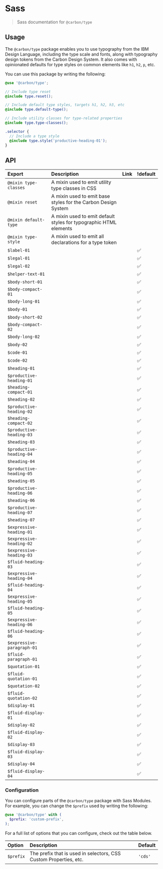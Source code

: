 # Sass

> Sass documentation for `@carbon/type`

## Usage

The `@carbon/type` package enables you to use typography from the IBM Design
Language, including the type scale and fonts, along with typography design
tokens from the Carbon Design System. It also comes with opinionated defaults
for type styles on common elements like `h1`, `h2`, `p`, etc.

You can use this package by writing the following:

```scss
@use '@carbon/type';

// Include type reset
@include type.reset();

// Include default type styles, targets h1, h2, h3, etc
@include type.default-type();

// Include utility classes for type-related properties
@include type.type-classes();

.selector {
  // Include a type style
  @include type.style('productive-heading-01');
}
```

## API

| Export                     | Description                                                       | Link | !default |
| :------------------------- | :---------------------------------------------------------------- | :--- | :------- |
| `@mixin type-classes`      | A mixin used to emit utility type classes in CSS                  |      |          |
| `@mixin reset`             | A mixin used to emit base styles for the Carbon Design System     |      |          |
| `@mixin default-type`      | A mixin used to emit default styles for typographic HTML elements |      |          |
| `@mixin type-style`        | A mixin used to emit all declarations for a type token            |      |          |
| `$label-01`                |                                                                   |      | ✅       |
| `$legal-01`                |                                                                   |      | ✅       |
| `$legal-02`                |                                                                   |      | ✅       |
| `$helper-text-01`          |                                                                   |      | ✅       |
| `$body-short-01`           |                                                                   |      | ✅       |
| `$body-compact-01`         |                                                                   |      | ✅       |
| `$body-long-01`            |                                                                   |      | ✅       |
| `$body-01`                 |                                                                   |      | ✅       |
| `$body-short-02`           |                                                                   |      | ✅       |
| `$body-compact-02`         |                                                                   |      | ✅       |
| `$body-long-02`            |                                                                   |      | ✅       |
| `$body-02`                 |                                                                   |      | ✅       |
| `$code-01`                 |                                                                   |      | ✅       |
| `$code-02`                 |                                                                   |      | ✅       |
| `$heading-01`              |                                                                   |      | ✅       |
| `$productive-heading-01`   |                                                                   |      | ✅       |
| `$heading-compact-01`      |                                                                   |      | ✅       |
| `$heading-02`              |                                                                   |      | ✅       |
| `$productive-heading-02`   |                                                                   |      | ✅       |
| `$heading-compact-02`      |                                                                   |      | ✅       |
| `$productive-heading-03`   |                                                                   |      | ✅       |
| `$heading-03`              |                                                                   |      | ✅       |
| `$productive-heading-04`   |                                                                   |      | ✅       |
| `$heading-04`              |                                                                   |      | ✅       |
| `$productive-heading-05`   |                                                                   |      | ✅       |
| `$heading-05`              |                                                                   |      | ✅       |
| `$productive-heading-06`   |                                                                   |      | ✅       |
| `$heading-06`              |                                                                   |      | ✅       |
| `$productive-heading-07`   |                                                                   |      | ✅       |
| `$heading-07`              |                                                                   |      | ✅       |
| `$expressive-heading-01`   |                                                                   |      | ✅       |
| `$expressive-heading-02`   |                                                                   |      | ✅       |
| `$expressive-heading-03`   |                                                                   |      | ✅       |
| `$fluid-heading-03`        |                                                                   |      | ✅       |
| `$expressive-heading-04`   |                                                                   |      | ✅       |
| `$fluid-heading-04`        |                                                                   |      | ✅       |
| `$expressive-heading-05`   |                                                                   |      | ✅       |
| `$fluid-heading-05`        |                                                                   |      | ✅       |
| `$expressive-heading-06`   |                                                                   |      | ✅       |
| `$fluid-heading-06`        |                                                                   |      | ✅       |
| `$expressive-paragraph-01` |                                                                   |      | ✅       |
| `$fluid-paragraph-01`      |                                                                   |      | ✅       |
| `$quotation-01`            |                                                                   |      | ✅       |
| `$fluid-quotation-01`      |                                                                   |      | ✅       |
| `$quotation-02`            |                                                                   |      | ✅       |
| `$fluid-quotation-02`      |                                                                   |      | ✅       |
| `$display-01`              |                                                                   |      | ✅       |
| `$fluid-display-01`        |                                                                   |      | ✅       |
| `$display-02`              |                                                                   |      | ✅       |
| `$fluid-display-02`        |                                                                   |      | ✅       |
| `$display-03`              |                                                                   |      | ✅       |
| `$fluid-display-03`        |                                                                   |      | ✅       |
| `$display-04`              |                                                                   |      | ✅       |
| `$fluid-display-04`        |                                                                   |      | ✅       |

### Configuration

You can configure parts of the `@carbon/type` package with Sass Modules. For
example, you can change the `$prefix` used by writing the following:

```scss
@use '@carbon/type' with (
  $prefix: 'custom-prefix',
);
```

For a full list of options that you can configure, check out the table below.

| Option    | Description                                                       | Default |
| :-------- | :---------------------------------------------------------------- | :------ |
| `$prefix` | The prefix that is used in selectors, CSS Custom Properties, etc. | `'cds'` |
